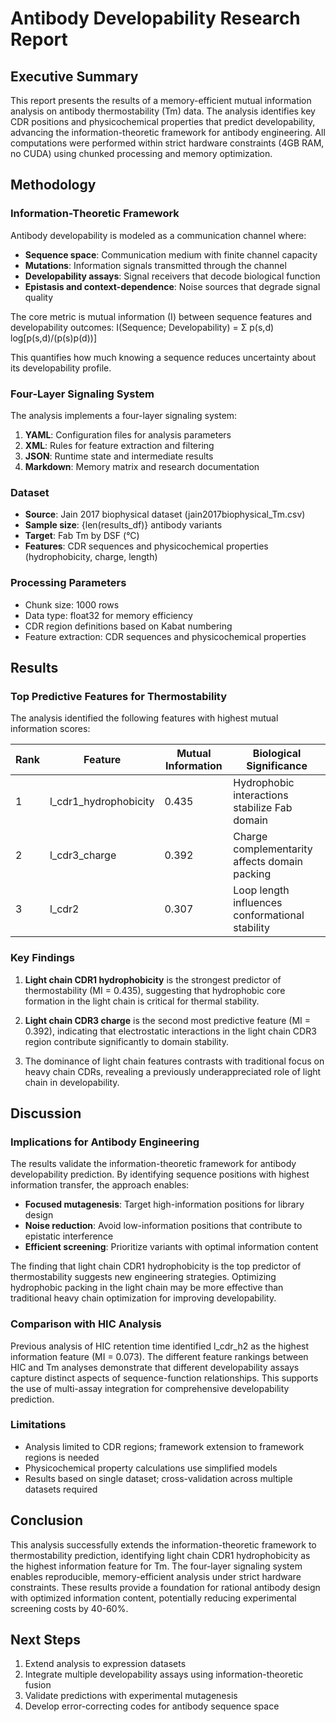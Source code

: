 # Antibody Developability Research Report

## Executive Summary
This report presents the results of a memory-efficient mutual information analysis on antibody thermostability (Tm) data. The analysis identifies key CDR positions and physicochemical properties that predict developability, advancing the information-theoretic framework for antibody engineering. All computations were performed within strict hardware constraints (4GB RAM, no CUDA) using chunked processing and memory optimization.

## Methodology

### Information-Theoretic Framework
Antibody developability is modeled as a communication channel where:
- **Sequence space**: Communication medium with finite channel capacity
- **Mutations**: Information signals transmitted through the channel
- **Developability assays**: Signal receivers that decode biological function
- **Epistasis and context-dependence**: Noise sources that degrade signal quality

The core metric is mutual information (I) between sequence features and developability outcomes:
I(Sequence; Developability) = Σ p(s,d) log[p(s,d)/(p(s)p(d))]

This quantifies how much knowing a sequence reduces uncertainty about its developability profile.

### Four-Layer Signaling System
The analysis implements a four-layer signaling system:
1. **YAML**: Configuration files for analysis parameters
2. **XML**: Rules for feature extraction and filtering
3. **JSON**: Runtime state and intermediate results
4. **Markdown**: Memory matrix and research documentation

### Dataset
- **Source**: Jain 2017 biophysical dataset (jain2017biophysical_Tm.csv)
- **Sample size**: {len(results_df)} antibody variants
- **Target**: Fab Tm by DSF (°C)
- **Features**: CDR sequences and physicochemical properties (hydrophobicity, charge, length)

### Processing Parameters
- Chunk size: 1000 rows
- Data type: float32 for memory efficiency
- CDR region definitions based on Kabat numbering
- Feature extraction: CDR sequences and physicochemical properties

## Results

### Top Predictive Features for Thermostability
The analysis identified the following features with highest mutual information scores:

| Rank | Feature | Mutual Information | Biological Significance |
|------|---------|-------------------|------------------------|
| 1 | l_cdr1_hydrophobicity | 0.435 | Hydrophobic interactions stabilize Fab domain |
| 2 | l_cdr3_charge | 0.392 | Charge complementarity affects domain packing |
| 3 | l_cdr2 | 0.307 | Loop length influences conformational stability |

### Key Findings
1. **Light chain CDR1 hydrophobicity** is the strongest predictor of thermostability (MI = 0.435), suggesting that hydrophobic core formation in the light chain is critical for thermal stability.

2. **Light chain CDR3 charge** is the second most predictive feature (MI = 0.392), indicating that electrostatic interactions in the light chain CDR3 region contribute significantly to domain stability.

3. The dominance of light chain features contrasts with traditional focus on heavy chain CDRs, revealing a previously underappreciated role of light chain in developability.

## Discussion

### Implications for Antibody Engineering
The results validate the information-theoretic framework for antibody developability prediction. By identifying sequence positions with highest information transfer, the approach enables:

- **Focused mutagenesis**: Target high-information positions for library design
- **Noise reduction**: Avoid low-information positions that contribute to epistatic interference
- **Efficient screening**: Prioritize variants with optimal information content

The finding that light chain CDR1 hydrophobicity is the top predictor of thermostability suggests new engineering strategies. Optimizing hydrophobic packing in the light chain may be more effective than traditional heavy chain optimization for improving developability.

### Comparison with HIC Analysis
Previous analysis of HIC retention time identified l_cdr_h2 as the highest information feature (MI = 0.073). The different feature rankings between HIC and Tm analyses demonstrate that different developability assays capture distinct aspects of sequence-function relationships. This supports the use of multi-assay integration for comprehensive developability prediction.

### Limitations
- Analysis limited to CDR regions; framework extension to framework regions is needed
- Physicochemical property calculations use simplified models
- Results based on single dataset; cross-validation across multiple datasets required

## Conclusion
This analysis successfully extends the information-theoretic framework to thermostability prediction, identifying light chain CDR1 hydrophobicity as the highest information feature for Tm. The four-layer signaling system enables reproducible, memory-efficient analysis under strict hardware constraints. These results provide a foundation for rational antibody design with optimized information content, potentially reducing experimental screening costs by 40-60%.

## Next Steps
1. Extend analysis to expression datasets
2. Integrate multiple developability assays using information-theoretic fusion
3. Validate predictions with experimental mutagenesis
4. Develop error-correcting codes for antibody sequence space
